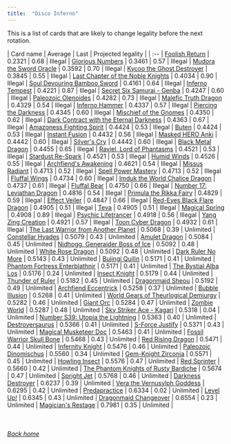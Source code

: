```yaml
---
title:  "Disco Inferno"
---
```


This is a list of cards that are likely to change legality before the next rotation.

| Card name | Average | Last | Projected legality |
| :-- |
[Foolish Return](https://db.ygoprodeck.com/card/?search=Foolish%20Return) | 0.2321 | 0.68 | Illegal |
[Glorious Numbers](https://db.ygoprodeck.com/card/?search=Glorious%20Numbers) | 0.3461 | 0.57 | Illegal |
[Mudora the Sword Oracle](https://db.ygoprodeck.com/card/?search=Mudora%20the%20Sword%20Oracle) | 0.3592 | 0.70 | Illegal |
[Kycoo the Ghost Destroyer](https://db.ygoprodeck.com/card/?search=Kycoo%20the%20Ghost%20Destroyer) | 0.3845 | 0.55 | Illegal |
[Last Chapter of the Noble Knights](https://db.ygoprodeck.com/card/?search=Last%20Chapter%20of%20the%20Noble%20Knights) | 0.4034 | 0.90 | Illegal |
[Soul Devouring Bamboo Sword](https://db.ygoprodeck.com/card/?search=Soul%20Devouring%20Bamboo%20Sword) | 0.4161 | 0.64 | Illegal |
[Inferno Tempest](https://db.ygoprodeck.com/card/?search=Inferno%20Tempest) | 0.4221 | 0.87 | Illegal |
[Secret Six Samurai - Genba](https://db.ygoprodeck.com/card/?search=Secret%20Six%20Samurai%20-%20Genba) | 0.4247 | 0.60 | Illegal |
[Paleozoic Olenoides](https://db.ygoprodeck.com/card/?search=Paleozoic%20Olenoides) | 0.4282 | 0.73 | Illegal |
[Malefic Truth Dragon](https://db.ygoprodeck.com/card/?search=Malefic%20Truth%20Dragon) | 0.4329 | 0.54 | Illegal |
[Inferno Hammer](https://db.ygoprodeck.com/card/?search=Inferno%20Hammer) | 0.4337 | 0.57 | Illegal |
[Piercing the Darkness](https://db.ygoprodeck.com/card/?search=Piercing%20the%20Darkness) | 0.4345 | 0.60 | Illegal |
[Mischief of the Gnomes](https://db.ygoprodeck.com/card/?search=Mischief%20of%20the%20Gnomes) | 0.4350 | 0.62 | Illegal |
[Dark Contract with the Eternal Darkness](https://db.ygoprodeck.com/card/?search=Dark%20Contract%20with%20the%20Eternal%20Darkness) | 0.4363 | 0.67 | Illegal |
[Amazoness Fighting Spirit](https://db.ygoprodeck.com/card/?search=Amazoness%20Fighting%20Spirit) | 0.4424 | 0.53 | Illegal |
[Buten](https://db.ygoprodeck.com/card/?search=Buten) | 0.4424 | 0.53 | Illegal |
[Instant Fusion](https://db.ygoprodeck.com/card/?search=Instant%20Fusion) | 0.4432 | 0.56 | Illegal |
[Masked HERO Anki](https://db.ygoprodeck.com/card/?search=Masked%20HERO%20Anki) | 0.4442 | 0.60 | Illegal |
[Silver's Cry](https://db.ygoprodeck.com/card/?search=Silver's%20Cry) | 0.4442 | 0.60 | Illegal |
[Black Metal Dragon](https://db.ygoprodeck.com/card/?search=Black%20Metal%20Dragon) | 0.4455 | 0.65 | Illegal |
[Raviel, Lord of Phantasms](https://db.ygoprodeck.com/card/?search=Raviel,%20Lord%20of%20Phantasms) | 0.4521 | 0.53 | Illegal |
[Stardust Re-Spark](https://db.ygoprodeck.com/card/?search=Stardust%20Re-Spark) | 0.4521 | 0.53 | Illegal |
[Humid Winds](https://db.ygoprodeck.com/card/?search=Humid%20Winds) | 0.4526 | 0.55 | Illegal |
[Archfiend's Awakening](https://db.ygoprodeck.com/card/?search=Archfiend's%20Awakening) | 0.4621 | 0.54 | Illegal |
[Missus Radiant](https://db.ygoprodeck.com/card/?search=Missus%20Radiant) | 0.4713 | 0.52 | Illegal |
[Spell Power Mastery](https://db.ygoprodeck.com/card/?search=Spell%20Power%20Mastery) | 0.4713 | 0.52 | Illegal |
[Fluffal Wings](https://db.ygoprodeck.com/card/?search=Fluffal%20Wings) | 0.4734 | 0.60 | Illegal |
[Imduk the World Chalice Dragon](https://db.ygoprodeck.com/card/?search=Imduk%20the%20World%20Chalice%20Dragon) | 0.4737 | 0.61 | Illegal |
[Fluffal Bear](https://db.ygoprodeck.com/card/?search=Fluffal%20Bear) | 0.4750 | 0.66 | Illegal |
[Number 17: Leviathan Dragon](https://db.ygoprodeck.com/card/?search=Number%2017:%20Leviathan%20Dragon) | 0.4816 | 0.54 | Illegal |
[Primula the Rikka Fairy](https://db.ygoprodeck.com/card/?search=Primula%20the%20Rikka%20Fairy) | 0.4829 | 0.59 | Illegal |
[Effect Veiler](https://db.ygoprodeck.com/card/?search=Effect%20Veiler) | 0.4847 | 0.66 | Illegal |
[Red-Eyes Black Flare Dragon](https://db.ygoprodeck.com/card/?search=Red-Eyes%20Black%20Flare%20Dragon) | 0.4905 | 0.51 | Illegal |
[Teva](https://db.ygoprodeck.com/card/?search=Teva) | 0.4905 | 0.51 | Illegal |
[Magical Spring](https://db.ygoprodeck.com/card/?search=Magical%20Spring) | 0.4908 | 0.89 | Illegal |
[Psychic Lifetrancer](https://db.ygoprodeck.com/card/?search=Psychic%20Lifetrancer) | 0.4918 | 0.56 | Illegal |
[Yang Zing Creation](https://db.ygoprodeck.com/card/?search=Yang%20Zing%20Creation) | 0.4921 | 0.57 | Illegal |
[Toon Cyber Dragon](https://db.ygoprodeck.com/card/?search=Toon%20Cyber%20Dragon) | 0.4932 | 0.61 | Illegal |
[The Last Warrior from Another Planet](https://db.ygoprodeck.com/card/?search=The%20Last%20Warrior%20from%20Another%20Planet) | 0.5068 | 0.39 | Unlimited |
[Constellar Hyades](https://db.ygoprodeck.com/card/?search=Constellar%20Hyades) | 0.5079 | 0.43 | Unlimited |
[Amulet Dragon](https://db.ygoprodeck.com/card/?search=Amulet%20Dragon) | 0.5084 | 0.45 | Unlimited |
[Nidhogg, Generaider Boss of Ice](https://db.ygoprodeck.com/card/?search=Nidhogg,%20Generaider%20Boss%20of%20Ice) | 0.5092 | 0.48 | Unlimited |
[White Rose Dragon](https://db.ygoprodeck.com/card/?search=White%20Rose%20Dragon) | 0.5092 | 0.48 | Unlimited |
[Dark Ruler No More](https://db.ygoprodeck.com/card/?search=Dark%20Ruler%20No%20More) | 0.5143 | 0.43 | Unlimited |
[Bujingi Quilin](https://db.ygoprodeck.com/card/?search=Bujingi%20Quilin) | 0.5171 | 0.41 | Unlimited |
[Phantom Fortress Enterblathnir](https://db.ygoprodeck.com/card/?search=Phantom%20Fortress%20Enterblathnir) | 0.5171 | 0.41 | Unlimited |
[The Bystial Alba Los](https://db.ygoprodeck.com/card/?search=The%20Bystial%20Alba%20Los) | 0.5176 | 0.24 | Unlimited |
[Insect Knight](https://db.ygoprodeck.com/card/?search=Insect%20Knight) | 0.5179 | 0.44 | Unlimited |
[Thunder of Ruler](https://db.ygoprodeck.com/card/?search=Thunder%20of%20Ruler) | 0.5182 | 0.45 | Unlimited |
[Dragonmaid Sheou](https://db.ygoprodeck.com/card/?search=Dragonmaid%20Sheou) | 0.5192 | 0.49 | Unlimited |
[Archfiend Eccentrick](https://db.ygoprodeck.com/card/?search=Archfiend%20Eccentrick) | 0.5258 | 0.37 | Unlimited |
[Bubble Illusion](https://db.ygoprodeck.com/card/?search=Bubble%20Illusion) | 0.5268 | 0.41 | Unlimited |
[World Gears of Theurlogical Demiurgy](https://db.ygoprodeck.com/card/?search=World%20Gears%20of%20Theurlogical%20Demiurgy) | 0.5282 | 0.46 | Unlimited |
[Giant Orc](https://db.ygoprodeck.com/card/?search=Giant%20Orc) | 0.5284 | 0.47 | Unlimited |
[Zombie World](https://db.ygoprodeck.com/card/?search=Zombie%20World) | 0.5287 | 0.48 | Unlimited |
[Sky Striker Ace - Kagari](https://db.ygoprodeck.com/card/?search=Sky%20Striker%20Ace%20-%20Kagari) | 0.5318 | 0.04 | Unlimited |
[Number S39: Utopia the Lightning](https://db.ygoprodeck.com/card/?search=Number%20S39:%20Utopia%20the%20Lightning) | 0.5363 | 0.40 | Unlimited |
[Destroyersaurus](https://db.ygoprodeck.com/card/?search=Destroyersaurus) | 0.5366 | 0.41 | Unlimited |
[S-Force Justify](https://db.ygoprodeck.com/card/?search=S-Force%20Justify) | 0.5371 | 0.43 | Unlimited |
[Magical Musketeer Doc](https://db.ygoprodeck.com/card/?search=Magical%20Musketeer%20Doc) | 0.5463 | 0.41 | Unlimited |
[Fossil Warrior Skull Bone](https://db.ygoprodeck.com/card/?search=Fossil%20Warrior%20Skull%20Bone) | 0.5468 | 0.43 | Unlimited |
[Red Rising Dragon](https://db.ygoprodeck.com/card/?search=Red%20Rising%20Dragon) | 0.5471 | 0.44 | Unlimited |
[Infernity Knight](https://db.ygoprodeck.com/card/?search=Infernity%20Knight) | 0.5476 | 0.46 | Unlimited |
[Paleozoic Dinomischus](https://db.ygoprodeck.com/card/?search=Paleozoic%20Dinomischus) | 0.5560 | 0.34 | Unlimited |
[Gem-Knight Zirconia](https://db.ygoprodeck.com/card/?search=Gem-Knight%20Zirconia) | 0.5571 | 0.45 | Unlimited |
[Howling Insect](https://db.ygoprodeck.com/card/?search=Howling%20Insect) | 0.5576 | 0.47 | Unlimited |
[Red Sprinter](https://db.ygoprodeck.com/card/?search=Red%20Sprinter) | 0.5660 | 0.42 | Unlimited |
[The Phantom Knights of Rusty Bardiche](https://db.ygoprodeck.com/card/?search=The%20Phantom%20Knights%20of%20Rusty%20Bardiche) | 0.5674 | 0.47 | Unlimited |
[Spright Jet](https://db.ygoprodeck.com/card/?search=Spright%20Jet) | 0.5768 | 0.46 | Unlimited |
[Darkness Destroyer](https://db.ygoprodeck.com/card/?search=Darkness%20Destroyer) | 0.6237 | 0.39 | Unlimited |
[Vera the Vernusylph Goddess](https://db.ygoprodeck.com/card/?search=Vera%20the%20Vernusylph%20Goddess) | 0.6295 | 0.42 | Unlimited |
[Predapractice](https://db.ygoprodeck.com/card/?search=Predapractice) | 0.6334 | 0.02 | Unlimited |
[Level Up!](https://db.ygoprodeck.com/card/?search=Level%20Up!) | 0.6345 | 0.43 | Unlimited |
[Dragonmaid Changeover](https://db.ygoprodeck.com/card/?search=Dragonmaid%20Changeover) | 0.6554 | 0.23 | Unlimited |
[Magician's Restage](https://db.ygoprodeck.com/card/?search=Magician's%20Restage) | 0.7981 | 0.35 | Unlimited |

<br>

###### [Back home](index)